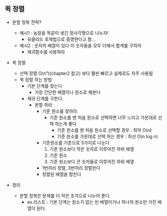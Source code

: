 ## 퀵 정렬
- 분할 정복 전략?
  - 예시1 : 농장을 똑같이 생긴 정사각형으로 나누자!
    - 유클리드 호제법으로 증명한다고 함...
  - 예시2 : 숫자의 배열이 있다 이 숫자들을 모두 더해서 합계를 구하자
    - 재귀함수를 사용하라
 
- 퀵 정렬
  - 선택 정렬 O(n²)(chapter2 참고) 보다 훨씬 빠르고 실제로도 자주 사용됨
  - 퀵 정렬 하는 방법
    - 기본 단계를 찾는다
      - 가장 간단한 배열이나 원소로 해본다
    - 재귀 단계를 구한다.
      - 분할 하라
        - 기준 원소를 정하라
          - 기준 원소를 맨 처음 원소로 선택하면 너무 느리고 가운데로 선택 하는게 좋다
              - 기준 원소를 맨 처음 원소로 선택할 경우 : 최악 O(n)
              - 기준 원소를 가운데로 선택 하는 경우 : 최선 O(n log n)
        - 기준원소를 기준으로 3가지로 나눈다
          1. 기준 원소보다 작은 숫자로 이루어진 하위 배열
          2. 기준 원소
          3. 기준 원소보다 큰 숫자들로 이루어진 하위 배열
        - 1번끼리 정렬, 3번끼리 정렬한다
        - 정렬된 배열을 합친다   
- 정리 
  - 분할 정복은 문제를 더 작은 조각으로 나누어 푼다. 
    - ex.리스트 : 기본 단계는 원소가 없는 빈 배열이거나 하나의 원소만 가진 배열이 된다.
          